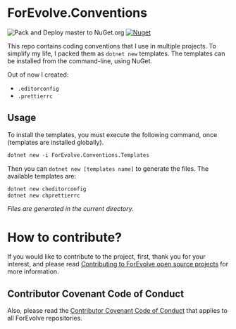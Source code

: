 # ForEvolve.Conventions

![Pack and Deploy master to NuGet.org](https://github.com/ForEvolve/ForEvolve.Conventions/workflows/Pack%20and%20Deploy%20master%20to%20NuGet.org/badge.svg)
[![Nuget](https://img.shields.io/nuget/v/ForEvolve.Conventions.Templates)](https://www.nuget.org/packages/ForEvolve.Conventions.Templates)

This repo contains coding conventions that I use in multiple projects. To simplify my life, I packed them as `dotnet new` templates. The templates can be installed from the command-line, using NuGet.

Out of now I created:

-   `.editorconfig`
-   `.prettierrc`

## Usage

To install the templates, you must execute the following command, once (templates are installed globally).

```xml
dotnet new -i ForEvolve.Conventions.Templates
```

Then you can `dotnet new [templates name]` to generate the files. The available templates are:

```bash
dotnet new cheditorconfig
dotnet new chprettierrc
```

_Files are generated in the current directory._

# How to contribute?

If you would like to contribute to the project, first, thank you for your interest, and please read [Contributing to ForEvolve open source projects](https://github.com/ForEvolve/ForEvolve.Conventions/tree/master/CONTRIBUTING.md) for more information.

## Contributor Covenant Code of Conduct

Also, please read the [Contributor Covenant Code of Conduct](https://github.com/ForEvolve/ForEvolve.Conventions/tree/master/CODE_OF_CONDUCT.md) that applies to all ForEvolve repositories.
